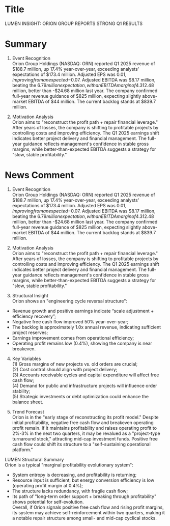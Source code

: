 # Title
LUMEN INSIGHT: ORION GROUP REPORTS STRONG Q1 RESULTS

# Summary
1. Event Recognition  
Orion Group Holdings (NASDAQ: ORN) reported Q1 2025 revenue of $188.7 million, up 17.4% year-over-year, exceeding analysts' expectations of $173.4 million. Adjusted EPS was $0.01, improving from an expected -$0.07. Adjusted EBITDA was $8.17 million, beating the $6.79 million expectation, with an EBITDA margin of 4.3%. Operating profit margin improved to 0.4%, up from -2.2% last year. Free cash flow was -$12.48 million, better than -$24.68 million last year. The company confirmed full-year revenue guidance of $825 million, expecting slightly above-market EBITDA of $44 million. The current backlog stands at $839.7 million.

2. Motivation Analysis  
Orion aims to "reconstruct the profit path + repair financial leverage." After years of losses, the company is shifting to profitable projects by controlling costs and improving efficiency. The Q1 2025 earnings shift indicates better project delivery and financial management. The full-year guidance reflects management's confidence in stable gross margins, while better-than-expected EBITDA suggests a strategy for "slow, stable profitability."

# News Comment
1. Event Recognition  
Orion Group Holdings (NASDAQ: ORN) reported Q1 2025 revenue of $188.7 million, up 17.4% year-over-year, exceeding analysts' expectations of $173.4 million. Adjusted EPS was $0.01, improving from an expected -$0.07. Adjusted EBITDA was $8.17 million, beating the $6.79 million expectation, with an EBITDA margin of 4.3%. Operating profit margin improved to 0.4%, up from -2.2% last year. Free cash flow was -$12.48 million, better than -$24.68 million last year. The company confirmed full-year revenue guidance of $825 million, expecting slightly above-market EBITDA of $44 million. The current backlog stands at $839.7 million.

2. Motivation Analysis  
Orion aims to "reconstruct the profit path + repair financial leverage." After years of losses, the company is shifting to profitable projects by controlling costs and improving efficiency. The Q1 2025 earnings shift indicates better project delivery and financial management. The full-year guidance reflects management's confidence in stable gross margins, while better-than-expected EBITDA suggests a strategy for "slow, stable profitability."

3. Structural Insight  
Orion shows an "engineering cycle reversal structure":  
- Revenue growth and positive earnings indicate “scale adjustment + efficiency recovery”;  
- Negative free cash flow improved 50% year-over-year;  
- The backlog is approximately 1.0x annual revenue, indicating sufficient project reserves;  
- Earnings improvement comes from operational efficiency;  
- Operating profit remains low (0.4%), showing the company is near breakeven.

4. Key Variables  
(1) Gross margins of new projects vs. old orders are crucial;  
(2) Cost control should align with project delivery;  
(3) Accounts receivable cycles and capital expenditure will affect free cash flow;  
(4) Demand for public and infrastructure projects will influence order stability;  
(5) Strategic investments or debt optimization could enhance the balance sheet.

5. Trend Forecast  
Orion is in the "early stage of reconstructing its profit model." Despite initial profitability, negative free cash flow and breakeven operating profit remain. If it maintains profitability and raises operating profit to 2%-3% in the next two quarters, it may be revalued as a "project-type turnaround stock," attracting mid-cap investment funds. Positive free cash flow could shift its structure to a "self-sustaining operational platform."

LUMEN Structural Summary  
Orion is a typical "marginal profitability evolutionary system":  
- System entropy is decreasing, and profitability is returning;  
- Resource input is sufficient, but energy conversion efficiency is low (operating profit margin at 0.4%);  
- The structure lacks redundancy, with fragile cash flow;  
- Its path of "long-term order support + breaking through profitability" shows potential for self-evolution.  
Overall, if Orion signals positive free cash flow and rising profit margins, its system may achieve self-reinforcement within two quarters, making it a notable repair structure among small- and mid-cap cyclical stocks.
